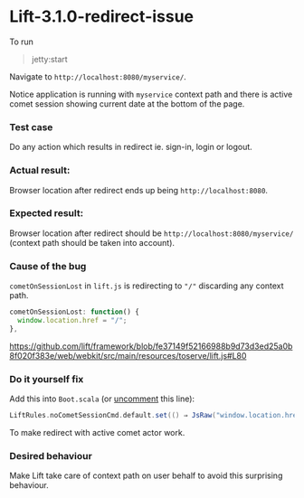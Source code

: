 # Lift-3.1.0-redirect-issue

To run

> jetty:start

Navigate to `http://localhost:8080/myservice/`.

Notice application is running with `myservice` context path and there is active comet session showing current date at the bottom of the page.

### Test case

Do any action which results in redirect ie. sign-in, login or logout.

### Actual result:

Browser location after redirect ends up being `http://localhost:8080`.

### Expected result:

Browser location after redirect should be `http://localhost:8080/myservice/` (context path should be taken into account).

### Cause of the bug

`cometOnSessionLost` in `lift.js` is redirecting to `"/"` discarding any context path.

```javascript
cometOnSessionLost: function() {
  window.location.href = "/";
},
```

https://github.com/lift/framework/blob/fe37149f52166988b9d73d3ed25a0b8f020f383e/web/webkit/src/main/resources/toserve/lift.js#L80

### Do it yourself fix
Add this into `Boot.scala` (or [uncomment](https://github.com/VlachJosef/Lift-3.1.0-redirect-issue/blob/master/src/main/scala/bootstrap/liftweb/Boot.scala#L90) this line):
```scala
LiftRules.noCometSessionCmd.default.set(() ⇒ JsRaw("window.location.href = '/myservice';"))
```

To make redirect with active comet actor work.

### Desired behaviour

Make Lift take care of context path on user behalf to avoid this surprising behaviour.
